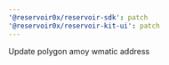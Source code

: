 ```yaml
---
'@reservoir0x/reservoir-sdk': patch
'@reservoir0x/reservoir-kit-ui': patch
---
```


Update polygon amoy wmatic address
